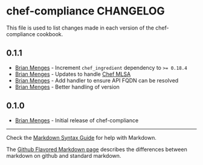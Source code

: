 chef-compliance CHANGELOG
========================

This file is used to list changes made in each version of the chef-compliance cookbook.

0.1.1
-----
- [Brian Menges](https://github.com/mengesb) - Increment `chef_ingredient` dependency to `>= 0.18.4`
- [Brian Menges](https://github.com/mengesb) - Updates to handle [Chef MLSA](https://www.chef.io/online-master-agreement/)
- [Brian Menges](https://github.com/mengesb) - Add handler to ensure API FQDN can be resolved
- [Brian Menges](https://github.com/mengesb) - Better handling of version

0.1.0
-----
- [Brian Menges](https://github.com/mengesb) - Initial release of chef-compliance

- - -
Check the [Markdown Syntax Guide](http://daringfireball.net/projects/markdown/syntax) for help with Markdown.

The [Github Flavored Markdown page](http://github.github.com/github-flavored-markdown/) describes the differences between markdown on github and standard markdown.
